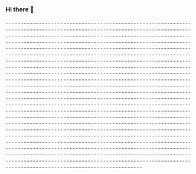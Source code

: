 ### Hi there 👋

................................................................................................................................................................................................................................................................................................................................................................................................................................................................................................................................................................................................................................................................................................................................................................................................................................................................................................................................................................................................................................................................................................................................................................................................................................................................................................................................................................................................................................................................................................................................................................................................................................................................................................................................................................................................................................................................................................................................................................................................................................................................................................................................................................................................................................................................................................................................................................................................................................................................................................................................................................................................................................................................................................................................................................................................................................................................................................................................................................................................................................................................
